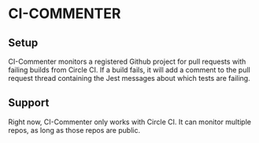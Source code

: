 # CI-COMMENTER

## Setup

CI-Commenter monitors a registered Github project for pull requests with failing builds from Circle CI. If a build fails, it will add a comment to the pull request thread containing the Jest messages about which tests are failing.

## Support

Right now, CI-Commenter only works with Circle CI. It can monitor multiple repos, as long as those repos are public.
